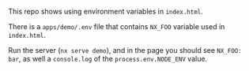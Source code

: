 This repo shows using environment variables in `index.html`.

There is a `apps/demo/.env` file that contains `NX_FOO` variable used in `index.html`.

Run the server (`nx serve demo`), and in the page you should see `NX_FOO: bar`, as well a `console.log` of the `process.env.NODE_ENV` value.
